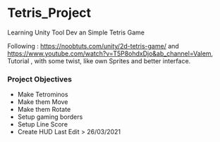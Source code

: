 # Tetris_Project
Learning Unity Tool Dev an Simple Tetris Game

Following : https://noobtuts.com/unity/2d-tetris-game/ and https://www.youtube.com/watch?v=T5P8ohdxDjo&ab_channel=Valem, Tutorial , with some twist, like own Sprites and better interface.

### Project Objectives
  - Make Tetrominos
  - Make them Move
  - Make them Rotate
  - Setup gaming borders
  - Setup Line Score
  - Create HUD
Last Edit > 26/03/2021
